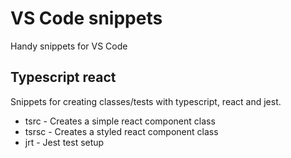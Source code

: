 # VS Code snippets

Handy snippets for VS Code

## Typescript react

Snippets for creating classes/tests with typescript, react and jest.

* tsrc - Creates a simple react component class
* tsrsc - Creates a styled react component class
* jrt - Jest test setup 
